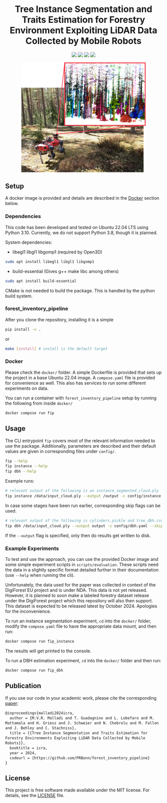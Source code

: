 <div align="center">
  <h1>Tree Instance Segmentation and Traits Estimation for Forestry Environment Exploiting LiDAR Data Collected by Mobile Robots</h1>
    <a href="#setup"><img src="https://img.shields.io/badge/Linux-FCC624?logo=linux&logoColor=black" /></a>
    <a href="#usage"><img src="https://img.shields.io/badge/python-3670A0?style=flat-square&logo=python&logoColor=ffdd54" /></a>
    <a href="https://www.ipb.uni-bonn.de/pdfs/malladi2024icra.pdf"><img src="https://img.shields.io/badge/Paper-pdf-<COLOR>.svg?style=flat-square" /></a>
    <a href="https://lbesson.mit-license.org/"><img src="https://img.shields.io/badge/License-MIT-blue.svg?style=flat-square" /></a>

<p>
  <img src="doc/motivation.png" width="400"/>
</p>

</div>


## Setup

A docker image is provided and details are described in the [Docker](#docker) section below.

### Dependencies

This code has been developed and tested on Ubuntu 22.04 LTS using Python 3.10.
Currently, we do not support Python 3.8, though it is planned.

System dependencies:

- libegl1 libgl1 libgomp1 (required by Open3D)

```bash
sudo apt install libegl1 libgl1 libgomp1
```

- build-essential (Gives g++ make libc among others)

```bash
sudo apt install build-essential
```

CMake is not needed to build the package. This is handled by the python build system.

### forest_inventory_pipeline

After you clone the repository, installing it is a simple

```bash
pip install -v .
```

or

```bash
make [install] # install is the default target
```

### Docker

Please check the `docker/` folder.
A simple Dockerfile is provided that sets up the project in a base Ubuntu 22.04 image.
A `compose.yaml` file is provided for convenience as well.
This also has services to run some different experiments on data.

You can run a container with `forest_inventory_pipeline` setup by running the following from inside `docker/`

```bash
docker compose run fip
```

## Usage

The CLI entrypoint `fip` covers most of the relevant information needed to use the package.
Additionally, parameters are described and their default values are given in corresponding files under `config/`.

```bash
fip --help
fip instance --help
fip dbh --help
```

Example runs:

```bash
# relevant output of the following is an instance_segmented_cloud.ply  
fip instance /data/input_cloud.ply --output /output -c config/instance.yaml
```

In case some stages have been run earlier, corresponding skip flags can be used.
```bash
# relevant output of the following is cylinders.pickle and tree_dbh.csv
fip dbh /data/input_cloud.ply --output output -c config/dbh.yaml --skip_gs --skip_norm --skip_cluster 
```

If the `--output` flag is specified, only then do results get written to disk.

### Example Experiments

To test and use the approach, you can use the provided Docker image and some simple experiment scripts in `scripts/evaluation`.
These scripts need the data in a slightly specific format detailed further in their documentation (use `--help` when running the cli).

Unfortunately, the data used for the paper was collected in context of the DigiForest EU project and is under NDA.
This data is not yet released.
However, it is planned to soon make a labeled forestry dataset release under the DigiForest project which this repository will also then support.
This dataset is expected to be released latest by October 2024.
Apologies for the inconvenience.

To run an instance segmentation experiment, `cd` into the `docker/` folder, modify the `compose.yaml` file to have the appropriate data mount, and then run:

```bash
docker compose run fip_instance
```

The results will get printed to the console.

To run a DBH estimation experiment, `cd` into the `docker/` folder and then run:

```bash
docker compose run fip_dbh
```

## Publication

If you use our code in your academic work, please cite the corresponding [paper](https://www.ipb.uni-bonn.de/pdfs/malladi2024icra.pdf):

```
@inproceedings{malladi2024icra,
  author = {M.V.R. Malladi and T. Guadagnino and L. Lobefaro and M. Mattamala and H. Griess and J. Schweier and N. Chebrolu and M. Fallon and J. Behley and C. Stachniss},
  title = {{Tree Instance Segmentation and Traits Estimation for Forestry Environments Exploiting LiDAR Data Collected by Mobile Robots}},
  booktitle = icra,
  year = 2024,
  codeurl = {https://github.com/PRBonn/forest_inventory_pipeline}
} 
```

## License

This project is free software made available under the MIT license. For details, see the [LICENSE](LICENSE) file.